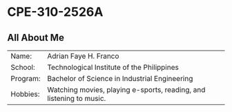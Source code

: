 # CPE-310-2526A


<!DOCTYPE html>
<html>
<head>


</head>
<body>

<h2>All About Me</h2>

<table>
  <tr>
    
    
  </tr>
  <tr>
    <td>Name:</td>
    <td>Adrian Faye H. Franco</td>

  </tr>
  <tr>
    <td>School:</td>
    <td>Technological Institute of the Philippines</td>
  
  </tr>
  <tr>
    <td>Program:</td>
    <td>Bachelor of Science in Industrial Engineering</td>
    
  </tr>
  <tr>
    <td>Hobbies:</td>
    <td>Watching movies, playing e-sports, reading, and listening to music.</td>
    

</table>

</body>
</html>
